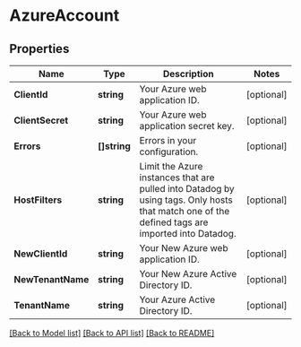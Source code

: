 # AzureAccount

## Properties

Name | Type | Description | Notes
------------ | ------------- | ------------- | -------------
**ClientId** | **string** | Your Azure web application ID. | [optional] 
**ClientSecret** | **string** | Your Azure web application secret key. | [optional] 
**Errors** | **[]string** | Errors in your configuration. | [optional] 
**HostFilters** | **string** | Limit the Azure instances that are pulled into Datadog by using tags. Only hosts that match one of the defined tags are imported into Datadog. | [optional] 
**NewClientId** | **string** | Your New Azure web application ID. | [optional] 
**NewTenantName** | **string** | Your New Azure Active Directory ID. | [optional] 
**TenantName** | **string** | Your Azure Active Directory ID. | [optional] 

[[Back to Model list]](../README.md#documentation-for-models) [[Back to API list]](../README.md#documentation-for-api-endpoints) [[Back to README]](../README.md)


